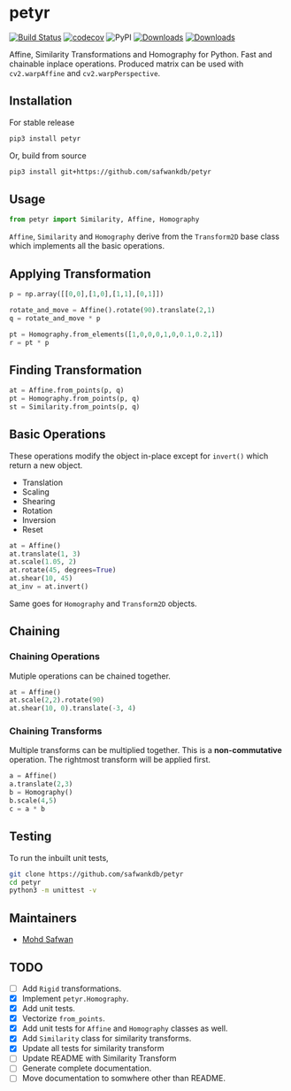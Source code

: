 # petyr
[![Build Status](https://travis-ci.org/safwankdb/petyr.svg?branch=master)](https://travis-ci.org/safwankdb/petyr) [![codecov](https://codecov.io/gh/safwankdb/petyr/branch/master/graph/badge.svg)](https://codecov.io/gh/safwankdb/petyr)
![PyPI](https://img.shields.io/pypi/v/petyr)
[![Downloads](https://pepy.tech/badge/petyr/month)](https://pepy.tech/project/petyr)
[![Downloads](https://pepy.tech/badge/petyr)](https://pepy.tech/project/petyr)

Affine, Similarity Transformations and Homography for Python. Fast and chainable inplace operations. Produced matrix can be used with ```cv2.warpAffine``` and ```cv2.warpPerspective```.

## Installation
For stable release
```bash
pip3 install petyr
```
Or, build from source
```bash
pip3 install git+https://github.com/safwankdb/petyr
```
## Usage
```python
from petyr import Similarity, Affine, Homography
```
```Affine```, ```Similarity``` and ```Homography``` derive from the ```Transform2D``` base class which implements all the basic operations.

## Applying Transformation
```python
p = np.array([[0,0],[1,0],[1,1],[0,1]])

rotate_and_move = Affine().rotate(90).translate(2,1)
q = rotate_and_move * p

pt = Homography.from_elements([1,0,0,0,1,0,0.1,0.2,1])
r = pt * p
```
## Finding Transformation
```python
at = Affine.from_points(p, q)
pt = Homography.from_points(p, q)
st = Similarity.from_points(p, q)
```


  
## Basic Operations
These operations modify the object in-place except for ```invert()``` which return a new object.
- Translation
- Scaling
- Shearing
- Rotation
- Inversion
- Reset

```python
at = Affine()
at.translate(1, 3)
at.scale(1.05, 2)
at.rotate(45, degrees=True)
at.shear(10, 45)
at_inv = at.invert()
```
Same goes for ```Homography``` and ```Transform2D``` objects.
## Chaining
### Chaining Operations
Mutiple operations can be chained together.
```python
at = Affine()
at.scale(2,2).rotate(90)
at.shear(10, 0).translate(-3, 4)
```

### Chaining Transforms
Multiple transforms can be multiplied together. This is a **non-commutative** operation. The rightmost transform will be applied first.
```python
a = Affine()
a.translate(2,3)
b = Homography()
b.scale(4,5)
c = a * b
```

## Testing
To run the inbuilt unit tests,

```bash
git clone https://github.com/safwankdb/petyr
cd petyr
python3 -m unittest -v
```

## Maintainers
- [Mohd Safwan](https://github.com/safwankdb)

## TODO
- [ ] Add ```Rigid``` transformations.
- [x] Implement ```petyr.Homography```.
- [x] Add unit tests.
- [x] Vectorize ```from_points```.
- [x] Add unit tests for ```Affine``` and ```Homography``` classes as well.
- [x] Add ```Similarity``` class for similarity transforms.
- [x] Update all tests for similarity transform
- [ ] Update README with Similarity Transform
- [ ] Generate complete documentation.
- [ ] Move documentation to somwhere other than README.

